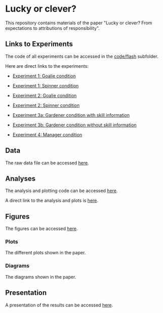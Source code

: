 # Lucky or clever?

This repository contains materials of the paper "Lucky or clever? From expectations to attributions of responsibility".

## Links to Experiments 

The code of all experiments can be accessed in the [code/flash](https://github.com/tobiasgerstenberg/expectation_responsibility/tree/master/code/flash) subfolder. 

Here are direct links to the experiments: 

- [Experiment 1: Goalie condition](https://rawgit.com/tobiasgerstenberg/expectation_responsibility/master/code/flash/experiment_1/experiment1_goalie.html)

- [Experiment 1: Spinner condition](https://rawgit.com/tobiasgerstenberg/expectation_responsibility/master/code/flash/experiment_1/experiment1_spinner.html)

- [Experiment 2: Goalie condition](https://rawgit.com/tobiasgerstenberg/expectation_responsibility/master/code/flash/experiment_2/experiment2_goalie.html)

- [Experiment 2: Spinner condition](https://rawgit.com/tobiasgerstenberg/expectation_responsibility/master/code/flash/experiment_2/experiment2_spinner.html)

- [Experiment 3a: Gardener condition with skill information](https://rawgit.com/tobiasgerstenberg/expectation_responsibility/master/code/flash/experiment_3/experiment3_gardeners.html)

- [Experiment 3b: Gardener condition without skill information](https://rawgit.com/tobiasgerstenberg/expectation_responsibility/master/code/flash/experiment_3/experiment3_gardeners_noskill.html)

- [Experiment 4: Manager condition](https://rawgit.com/tobiasgerstenberg/expectation_responsibility/master/code/flash/experiment_4/experiment4_managers.html)

## Data 

The raw data file can be accessed [here](https://github.com/tobiasgerstenberg/expectation_responsibility/blob/master/data/data.csv). 

## Analyses 

The analysis and plotting code can be accessed [here](https://github.com/tobiasgerstenberg/expectation_responsibility/tree/master/code/R). 

A direct link to the analysis and plots is [here](https://rawgit.com/tobiasgerstenberg/expectation_responsibility/master/code/R/analysis.html).

## Figures

The figures can be accessed [here](https://github.com/tobiasgerstenberg/expectation_responsibility/tree/master/figures). 

### Plots 

The different plots shown in the paper. 

### Diagrams 

The diagrams shown in the paper. 

## Presentation 

A presentation of the results can be accessed [here](https://github.com/tobiasgerstenberg/expectation_responsibility/tree/master/presentation/lucky_clever_presentation.pdf).



